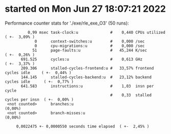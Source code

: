 # started on Mon Jun 27 18:07:21 2022


 Performance counter stats for './exe/rle_exe_O3' (50 runs):

              0,99 msec task-clock:u              #    0,440 CPUs utilized            ( +-  3,09% )
                 0      context-switches:u        #    0,000 /sec                   
                 0      cpu-migrations:u          #    0,000 /sec                   
                51      page-faults:u             #   45,244 K/sec                    ( +-  0,26% )
           691.525      cycles:u                  #    0,613 GHz                      ( +-  3,37% )
           209.306      stalled-cycles-frontend:u #   33,57% frontend cycles idle     ( +-  0,44% )
           144.145      stalled-cycles-backend:u  #   23,12% backend cycles idle      ( +-  0,77% )
           641.583      instructions:u            #    1,03  insn per cycle         
                                                  #    0,33  stalled cycles per insn  ( +-  0,00% )
     <not counted>      branches:u                                                    (0,00%)
     <not counted>      branch-misses:u                                               (0,00%)

         0,0022475 +- 0,0000550 seconds time elapsed  ( +-  2,45% )

